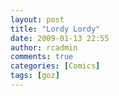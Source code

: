 ```yaml
---
layout: post
title: "Lordy Lordy"
date: 2009-01-13 22:55
author: rcadmin
comments: true
categories: [Comics]
tags: [goz]
---
```

<a href="http://bitsmack.com/comics/2009/01/14/lordy-lordy"><img src="http://dl.bitsmack.com/uploads/2009/01/20090113.jpg" alt="" title="This town won't have a Subway or Taco Bell for decades!" class="alignnone size-full wp-image-1546" /></a>
